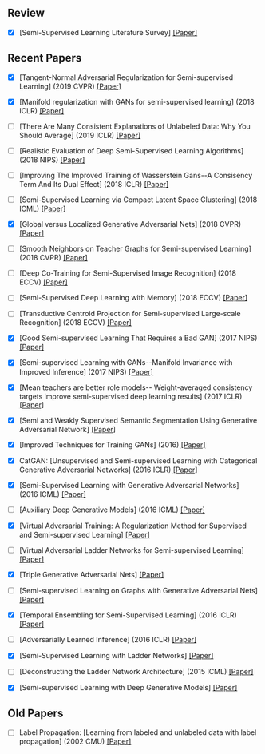 ## Review

+ [x] [Semi-Supervised Learning Literature Survey] [[Paper]]()


## Recent Papers

+ [x] [Tangent-Normal Adversarial Regularization for Semi-supervised Learning] (2019 CVPR) [[Paper]]()

+ [x] [Manifold regularization with GANs for semi-supervised learning] (2018 ICLR) [[Paper]]()

+ [ ] [There Are Many Consistent Explanations of Unlabeled Data: Why You Should Average] (2019 ICLR) [[Paper]](https://arxiv.org/pdf/1806.05594v3.pdf)

+ [ ] [Realistic Evaluation of Deep Semi-Supervised Learning Algorithms] (2018 NIPS) [[Paper]]()

+ [ ] [Improving The Improved Training of Wasserstein Gans--A Consisency Term And Its Dual Effect] (2018 ICLR) [[Paper]]()

+ [ ] [Semi-Supervised Learning via Compact Latent Space Clustering] (2018 ICML) [[Paper]]()

+ [x] [Global versus Localized Generative Adversarial Nets] (2018 CVPR) [[Paper]]()

+ [ ] [Smooth Neighbors on Teacher Graphs for Semi-supervised Learning] (2018 CVPR) [[Paper]]()

+ [ ] [Deep Co-Training for Semi-Supervised Image Recognition] (2018 ECCV) [[Paper]]()

+ [ ] [Semi-Supervised Deep Learning with Memory] (2018 ECCV) [[Paper]]()

+ [ ] [Transductive Centroid Projection for Semi-supervised Large-scale Recognition] (2018 ECCV) [[Paper]]()

+ [x] [Good Semi-supervised Learning That Requires a Bad GAN] (2017 NIPS) [[Paper]]()

+ [x] [Semi-supervised Learning with GANs--Manifold Invariance with Improved Inference] (2017 NIPS) [[Paper]]()

+ [x] [Mean teachers are better role models-- Weight-averaged consistency targets improve semi-supervised deep learning results] (2017 ICLR) [[Paper]]()

+ [x] [Semi and Weakly Supervised Semantic Segmentation Using Generative Adversarial Network] [[Paper]]()

+ [x] [Improved Techniques for Training GANs] (2016) [[Paper]]()

+ [x] CatGAN: [Unsupervised and Semi-supervised Learning with Categorical Generative Adversarial Networks] (2016 ICLR) [[Paper]](https://arxiv.org/abs/1511.06390)

+ [x] [Semi-Supervised Learning with Generative Adversarial Networks] (2016 ICML) [[Paper]]()

+ [ ] [Auxiliary Deep Generative Models] (2016 ICML) [[Paper]]()

+ [x] [Virtual Adversarial Training: A Regularization Method for Supervised and Semi-supervised Learning] [[Paper]]()

+ [ ] [Virtual Adversarial Ladder Networks for Semi-supervised Learning] [[Paper]]()

+ [x] [Triple Generative Adversarial Nets] [[Paper]]()

+ [ ] [Semi-supervised Learning on Graphs with Generative Adversarial Nets] [[Paper]]()

+ [x] [Temporal Ensembling for Semi-Supervised Learning] (2016 ICLR) [[Paper]]()

+ [ ] [Adversarially Learned Inference] (2016 ICLR) [[Paper]]()

+ [x] [Semi-Supervised Learning with Ladder Networks] [[Paper]]()

+ [ ] [Deconstructing the Ladder Network Architecture] (2015 ICML) [[Paper]]()

+ [x] [Semi-supervised Learning with Deep Generative Models] [[Paper]]()


## Old Papers

+ [ ] Label Propagation: [Learning from labeled and unlabeled data with label propagation] (2002 CMU) [[Paper]]()



